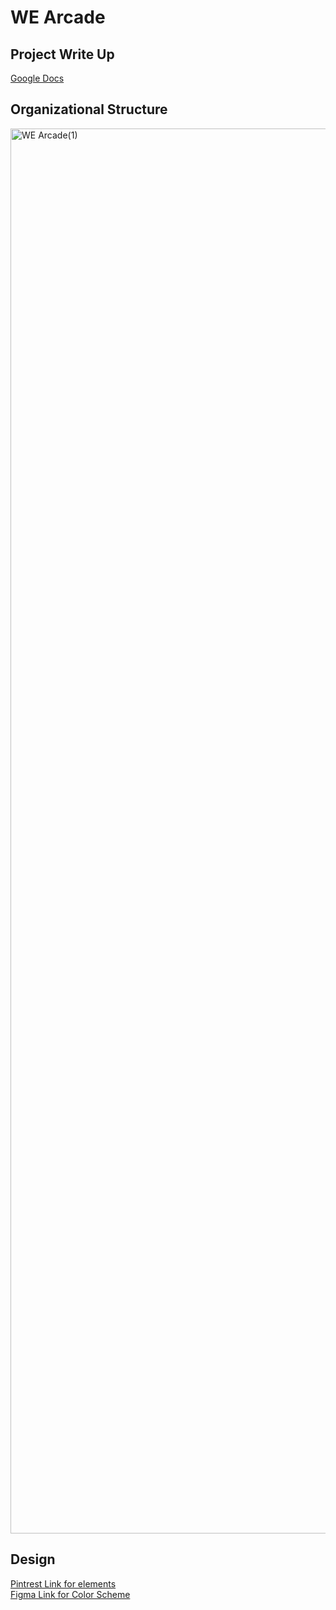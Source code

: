 # WE Arcade

## Project Write Up
<a href="https://docs.google.com/document/d/1RuEi2gao1nfjfOyH-372RKitEktuo3UULBb3pYZbbPI/edit?usp=sharing"> Google Docs </a><br>

## Organizational Structure
<img width="2248" alt="WE Arcade(1)" src="https://github.com/user-attachments/assets/07befeb9-3fd2-4e00-8919-261b70f4ef2d" />


## Design
<a href="https://in.pinterest.com/artsybixchh/we-arcade/?invite_code=a38ff3432ef4418fb9b8639d4738f93e&sender=1130474081372707790"> Pintrest Link for elements</a><br>
<a href="https://www.figma.com/proto/MYnPmt5ecPVM4USPaZ30mh/WE-Arcade?node-id=1-21&t=5XxDw1iuP19OumBQ-1"> Figma Link for Color Scheme </a><br>

